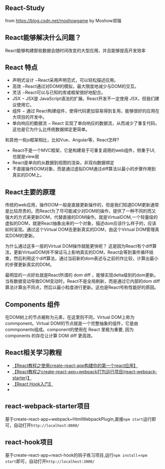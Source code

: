 React-Study
----
from https://blog.csdn.net/moshowgame by Moshow郑锴

React能够解决什么问题？
----
React能够构建那些数据会随时间改变的大型应用，并且能够提高开发效率

React 特点
----
- 声明式设计 −React采用声明范式，可以轻松描述应用。
- 高效 −React通过对DOM的模拟，最大限度地减少与DOM的交互。
- 灵活 −React可以与已知的库或框架很好地配合。
- JSX − JSX是 JavaScript语法的扩展。React开发不一定使用 JSX，但我们建议使用它。
- 组件 − 通过 React构建组件，使得代码更加容易得到复用，能够很好的应用在大项目的开发中。
- 单向响应的数据流 − React 实现了单向响应的数据流，从而减少了重复代码，这也是它为什么比传统数据绑定更简单。

和其他一些js框架相比，比如Vue、Angular等，React怎样?
- React不是一个MVC框架，它是构建易于可重复调用的web组件，侧重于UI, 也就是view层
- React是单向的从数据到视图的渲染，非双向数据绑定
- 不直接操作DOM对象，而是通过虚拟DOM通过diff算法以最小的步骤作用到真实的DOM上。

React主要的原理
----
传统的web应用，操作DOM一般是直接更新操作的，但是我们知道DOM更新通常是比较昂贵的。而React为了尽可能减少对DOM的操作，提供了一种不同的而又强大的方式来更新DOM，代替直接的DOM操作。就是VirtualDOM,一个轻量级的虚拟的DOM，就是React抽象出来的一个对象，描述dom应该什么样子的，应该如何呈现。通过这个Virtual DOM去更新真实的DOM，由这个Virtual DOM管理真实DOM的更新。

为什么通过这多一层的Virtual DOM操作就能更快呢？ 这是因为React有个diff算法，更新VirtualDOM并不保证马上影响真实的DOM，React会等到事件循环结束，然后利用这个diff算法，通过当前新的dom表述与之前的作比较，计算出最小的步骤更新真实的DOM。

最明显的一点好处就是React所谓的 dom diff ，能够实现delta级别的dom更新。当有数据变动导致DOM变动时，React不是全局刷新，而是通过它内部的dom diff 算法计算出不同点，然后以最小粒度进行更新。这也是React号称性能好的原因。

Components 组件
----
在DOM树上的节点被称为元素，在这里则不同，Virtual DOM上称为commponent。Virtual DOM的节点就是一个完整抽象的组件，它是由commponents组成。component的使用在 React 里极为重要, 因为 components 的存在让计算 DOM diff 更高效。

React相关学习教程
----
- [【React教程之使用create-react-app构建你的第一个react应用】](https://blog.csdn.net/moshowgame/article/details/91970581)
- [【React教程之create-react-app+webpack打包运行项目(react-webpack-starter)】](https://zhengkai.blog.csdn.net/article/details/91984076)
- [【React Hook入门】](https://zhengkai.blog.csdn.net/article/details/123859073)
- 
react-webpack-starter项目
----
基于create-react-app+webpack+HtmlWebpackPlugin,直接`npm start`运行即可，自动打开`http://localhost:8080/`

react-hook项目
----
基于create-react-app+react-hook的钩子练习项目,运行`npm install`+`npm start`即可，自动打开`http://localhost:3000/`